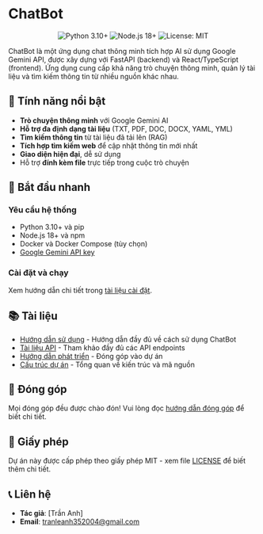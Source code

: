 # ChatBot

<p align="center">
  <img src="https://img.shields.io/badge/Python-3.10+-blue" alt="Python 3.10+">
  <img src="https://img.shields.io/badge/Node.js-18+-green" alt="Node.js 18+">
  <img src="https://img.shields.io/badge/License-MIT-yellow" alt="License: MIT">
</p>


ChatBot là một ứng dụng chat thông minh tích hợp AI sử dụng Google Gemini API, được xây dựng với FastAPI (backend) và React/TypeScript (frontend). Ứng dụng cung cấp khả năng trò chuyện thông minh, quản lý tài liệu và tìm kiếm thông tin từ nhiều nguồn khác nhau.

## 🌟 Tính năng nổi bật

- **Trò chuyện thông minh** với Google Gemini AI
- **Hỗ trợ đa định dạng tài liệu** (TXT, PDF, DOC, DOCX, YAML, YML)
- **Tìm kiếm thông tin** từ tài liệu đã tải lên (RAG)
- **Tích hợp tìm kiếm web** để cập nhật thông tin mới nhất
- **Giao diện hiện đại**, dễ sử dụng
- Hỗ trợ **đính kèm file** trực tiếp trong cuộc trò chuyện

## 🚀 Bắt đầu nhanh

### Yêu cầu hệ thống

- Python 3.10+ và pip
- Node.js 18+ và npm
- Docker và Docker Compose (tùy chọn)
- [Google Gemini API key](https://makersuite.google.com/app/apikey)

### Cài đặt và chạy

Xem hướng dẫn chi tiết trong [tài liệu cài đặt](docs/getting-started/installation.md).

## 📚 Tài liệu

- [Hướng dẫn sử dụng](docs/guides/USER_GUIDE.md) - Hướng dẫn đầy đủ về cách sử dụng ChatBot
- [Tài liệu API](docs/guides/api/API_REFERENCE.md) - Tham khảo đầy đủ các API endpoints
- [Hướng dẫn phát triển](docs/CONTRIBUTION.md) - Đóng góp vào dự án
- [Cấu trúc dự án](docs/PROJECT_STRUCTURE.md) - Tổng quan về kiến trúc và mã nguồn

## 🤝 Đóng góp

Mọi đóng góp đều được chào đón! Vui lòng đọc [hướng dẫn đóng góp](docs/CONTRIBUTION.md) để biết chi tiết.

## 📄 Giấy phép

Dự án này được cấp phép theo giấy phép MIT - xem file [LICENSE](LICENSE) để biết thêm chi tiết.

## 📞 Liên hệ

- **Tác giả**: [Trần Anh]
- **Email**: tranleanh352004@gmail.com